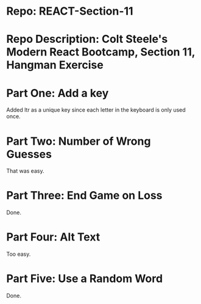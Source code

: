 # Repo: REACT-Section-11
# Repo Description: Colt Steele's Modern React Bootcamp, Section 11, Hangman Exercise

# Part One: Add a key
   Added ltr as a unique key since each letter in the keyboard is only used once.

# Part Two: Number of Wrong Guesses
   That was easy.

# Part Three: End Game on Loss
   Done.

# Part Four: Alt Text
   Too easy.

# Part Five: Use a Random Word
   Done.